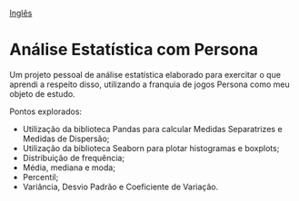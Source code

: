 [Inglês](README.md)

# Análise Estatística com Persona
Um projeto pessoal de análise estatística elaborado para exercitar o que aprendi a respeito disso, utilizando a franquia de jogos Persona como meu objeto de estudo.

Pontos explorados:

- Utilização da biblioteca Pandas para calcular Medidas Separatrizes e Medidas de Dispersão;
- Utilização da biblioteca Seaborn para plotar histogramas e boxplots;
- Distribuição de frequência;
- Média, mediana e moda;
- Percentil;
- Variância, Desvio Padrão e Coeficiente de Variação.
